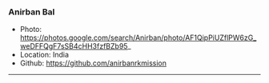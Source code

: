 ### Anirban Bal
- Photo: https://photos.google.com/search/Anirban/photo/AF1QipPiUZflPW6zG_weDFFQgF7sSB4cHH3fzfBZb95_
- Location: India
- Github: https://github.com/anirbanrkmission
***
